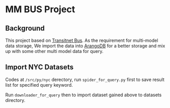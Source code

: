 # MM BUS Project

## Background

This project based on [Transitnet Bus](https://github.com/TotemSmartBus/transitnet). As the requirement for multi-model
data storage, We import the data into [ArangoDB](https://www.arangodb.com) for a better storage and mix up with some
other multi model data for query.

## Import NYC Datasets

Codes at `/src/py/nyc` derectory, run `spider_for_query.py` first to save result list for specified query keyword.

Run `downloader_for_query` then to import dataset gained above to datasets directory.